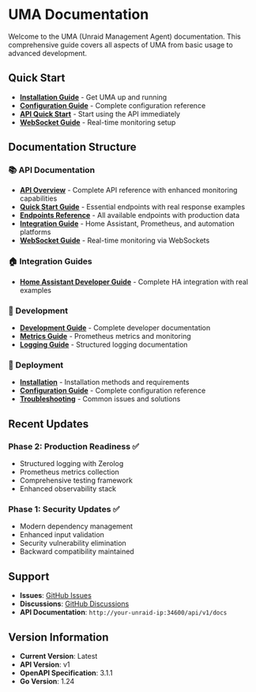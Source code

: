 # UMA Documentation

Welcome to the UMA (Unraid Management Agent) documentation. This comprehensive guide covers all aspects of UMA from basic usage to advanced development.

## Quick Start

- **[Installation Guide](deployment/installation.md)** - Get UMA up and running
- **[Configuration Guide](deployment/configuration.md)** - Complete configuration reference
- **[API Quick Start](api/quick-start.md)** - Start using the API immediately
- **[WebSocket Guide](api/websockets.md)** - Real-time monitoring setup

## Documentation Structure

### 📚 API Documentation

- **[API Overview](api/README.md)** - Complete API reference with enhanced monitoring capabilities
- **[Quick Start Guide](api/quick-start.md)** - Essential endpoints with real response examples
- **[Endpoints Reference](api/endpoints.md)** - All available endpoints with production data
- **[Integration Guide](api/integration-guide.md)** - Home Assistant, Prometheus, and automation platforms
- **[WebSocket Guide](api/websockets.md)** - Real-time monitoring via WebSockets

### 🏠 Integration Guides

- **[Home Assistant Developer Guide](integrations/home-assistant-developer-guide.md)** - Complete HA integration with real examples

### 🔧 Development

- **[Development Guide](development/README.md)** - Complete developer documentation
- **[Metrics Guide](development/metrics.md)** - Prometheus metrics and monitoring
- **[Logging Guide](development/logging.md)** - Structured logging documentation

### 🚀 Deployment

- **[Installation](deployment/installation.md)** - Installation methods and requirements
- **[Configuration Guide](deployment/configuration.md)** - Complete configuration reference
- **[Troubleshooting](deployment/troubleshooting.md)** - Common issues and solutions

## Recent Updates

### Phase 2: Production Readiness ✅
- Structured logging with Zerolog
- Prometheus metrics collection
- Comprehensive testing framework
- Enhanced observability stack

### Phase 1: Security Updates ✅
- Modern dependency management
- Enhanced input validation
- Security vulnerability elimination
- Backward compatibility maintained

## Support

- **Issues**: [GitHub Issues](https://github.com/domalab/uma/issues)
- **Discussions**: [GitHub Discussions](https://github.com/domalab/uma/discussions)
- **API Documentation**: `http://your-unraid-ip:34600/api/v1/docs`

## Version Information

- **Current Version**: Latest
- **API Version**: v1
- **OpenAPI Specification**: 3.1.1
- **Go Version**: 1.24
